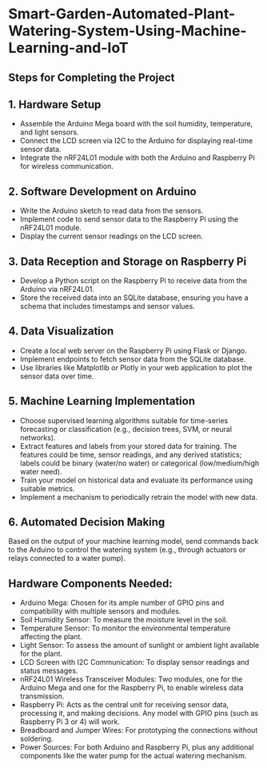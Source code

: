 # Smart-Garden-Automated-Plant-Watering-System-Using-Machine-Learning-and-IoT

## Steps for Completing the Project
## 1. Hardware Setup
- Assemble the Arduino Mega board with the soil humidity, temperature, and light sensors.
- Connect the LCD screen via I2C to the Arduino for displaying real-time sensor data.
- Integrate the nRF24L01 module with both the Arduino and Raspberry Pi for wireless communication.

## 2. Software Development on Arduino
- Write the Arduino sketch to read data from the sensors.
- Implement code to send sensor data to the Raspberry Pi using the nRF24L01 module.
- Display the current sensor readings on the LCD screen.

## 3. Data Reception and Storage on Raspberry Pi
- Develop a Python script on the Raspberry Pi to receive data from the Arduino via nRF24L01.
- Store the received data into an SQLite database, ensuring you have a schema that includes timestamps and sensor values.

## 4. Data Visualization
- Create a local web server on the Raspberry Pi using Flask or Django.
- Implement endpoints to fetch sensor data from the SQLite database.
- Use libraries like Matplotlib or Plotly in your web application to plot the sensor data over time.

## 5. Machine Learning Implementation
- Choose supervised learning algorithms suitable for time-series forecasting or classification (e.g., decision trees, SVM, or neural networks).
- Extract features and labels from your stored data for training. The features could be time, sensor readings, and any derived statistics; labels could be binary (water/no water) or categorical (low/medium/high water need).
- Train your model on historical data and evaluate its performance using suitable metrics.
- Implement a mechanism to periodically retrain the model with new data.

## 6. Automated Decision Making
Based on the output of your machine learning model, send commands back to the Arduino to control the watering system (e.g., through actuators or relays connected to a water pump).


## Hardware Components Needed:
-	Arduino Mega: Chosen for its ample number of GPIO pins and compatibility with multiple sensors and modules.
-	Soil Humidity Sensor: To measure the moisture level in the soil.
-	Temperature Sensor: To monitor the environmental temperature affecting the plant.
-	Light Sensor: To assess the amount of sunlight or ambient light available for the plant.
-	LCD Screen with I2C Communication: To display sensor readings and status messages.
-	nRF24L01 Wireless Transceiver Modules: Two modules, one for the Arduino Mega and one for the Raspberry Pi, to enable wireless data transmission.
-	Raspberry Pi: Acts as the central unit for receiving sensor data, processing it, and making decisions. Any model with GPIO pins (such as Raspberry Pi 3 or 4) will work.
-	Breadboard and Jumper Wires: For prototyping the connections without soldering.
-	Power Sources: For both Arduino and Raspberry Pi, plus any additional components like the water pump for the actual watering mechanism.

